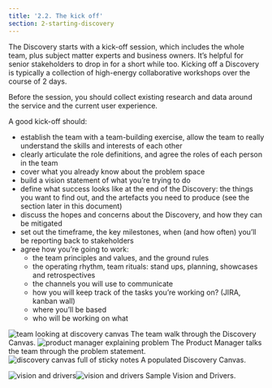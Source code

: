 ```yaml
---
title: '2.2. The kick off'
section: 2-starting-discovery
---
```


The Discovery starts with a kick-off session, which includes the whole team, plus subject matter experts and business owners. It’s helpful for senior stakeholders to drop in for a short while too. Kicking off a Discovery is typically a collection of high-energy collaborative workshops over the course of 2 days.

Before the session, you should collect existing research and data around the service and the current user experience.

A good kick-off should:

- establish the team with a team-building exercise, allow the team to really understand the skills and interests of each other 
- clearly articulate the role definitions, and agree the roles of each person in the team 
- cover what you already know about the problem space 
- build a vision statement of what you’re trying to do 
- define what success looks like at the end of the Discovery: the things you want to find out, and the artefacts you need to produce (see the section later in this document) 
- discuss the hopes and concerns about the Discovery, and how they can be mitigated 
- set out the timeframe, the key milestones, when (and how often) you’ll be reporting back to stakeholders 
- agree how you’re going to work:
  - the team principles and values, and the ground rules
  - the operating rhythm, team rituals: stand ups, planning, showcases and retrospectives
  - the channels you will use to communicate
  - how you will keep track of the tasks you’re working on? (JIRA, kanban wall)
  - where you’ll be based
  - who will be working on what

<img src="{{ site.baseurl }}/images/discovery/2/kick-off-canvas.jpg" class="full-width" alt="team looking at discovery canvas">
<span class="caption">The team walk through the Discovery Canvas.</span>

<img src="{{ site.baseurl }}/images/discovery/2/kick-off-problem-statement.jpg" class="full-width" alt="product manager explaining problem">
<span class="caption">The Product Manager talks the team through the problem statement.</span>

<img src="{{ site.baseurl }}/images/discovery/2/discovery-canvas.jpg" class="full-width" alt="discovery canvas full of sticky notes">
<span class="caption">A populated Discovery Canvas.</span>

<img src="{{ site.baseurl }}/images/discovery/2/vision-drivers-1.jpg" class="half-width" alt="vision and drivers"><img src="{{ site.baseurl }}/images/discovery/2/vision-drivers-2.jpg" class="half-width" alt="vision and drivers">
<span class="caption">Sample Vision and Drivers.</span>
